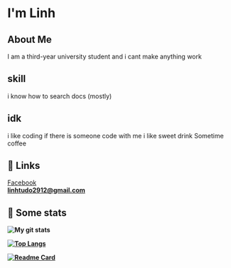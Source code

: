 
# I'm Linh


## About Me
I am a third-year university student and i cant make anything work


## skill
i know how to search docs (mostly)

## idk
i like coding if there is someone code with me
i like sweet drink 
Sometime coffee


## 🔗 Links
<a href="https://www.facebook.com/hnilutod"/>Facebook<a/>
<br/>
<b>linhtudo2912@gmail.com<b/>

## 🔢 Some stats
![My git stats](https://github-readme-stats.vercel.app/api?username=lynhmo\&include_all_commits=true)

[![Top Langs](https://github-readme-stats.vercel.app/api/top-langs/?username=lynhmo)](https://github.com/lynhmo)

[![Readme Card](https://github-readme-stats.vercel.app/api/pin/?username=lynhmo&repo=meme)](https://github.com/lynhmo/meme)


